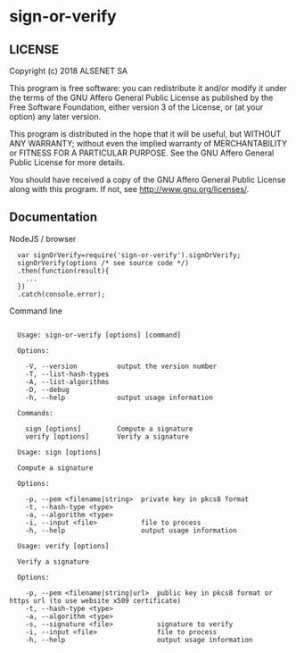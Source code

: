 # sign-or-verify

## LICENSE
 Copyright (c) 2018 ALSENET SA

 This program is free software: you can redistribute it and/or modify
 it under the terms of the GNU Affero General Public License as published by
 the Free Software Foundation, either version 3 of the License, or
 (at your option) any later version.

 This program is distributed in the hope that it will be useful,
 but WITHOUT ANY WARRANTY; without even the implied warranty of
 MERCHANTABILITY or FITNESS FOR A PARTICULAR PURPOSE.  See the
 GNU Affero General Public License for more details.

 You should have received a copy of the GNU Affero General Public License
 along with this program.  If not, see <http://www.gnu.org/licenses/>.

## Documentation

NodeJS / browser

```
  var signOrVerify=require('sign-or-verify').signOrVerify;
  signOrVerify(options /* see source code */)
  .then(function(result){
    ...
  })
  .catch(console.error);

```

Command line
```

  Usage: sign-or-verify [options] [command]

  Options:

    -V, --version          output the version number
    -T, --list-hash-types  
    -A, --list-algorithms  
    -D, --debug            
    -h, --help             output usage information

  Commands:

    sign [options]         Compute a signature
    verify [options]       Verify a signature

  Usage: sign [options]

  Compute a signature

  Options:

    -p, --pem <filename|string>  private key in pkcs8 format
    -t, --hash-type <type>       
    -a, --algorithm <type>       
    -i, --input <file>           file to process
    -h, --help                   output usage information

  Usage: verify [options]

  Verify a signature

  Options:

    -p, --pem <filename|string|url>  public key in pkcs8 format or https url (to use website x509 certificate)
    -t, --hash-type <type>           
    -a, --algorithm <type>           
    -s, --signature <file>           signature to verify
    -i, --input <file>               file to process
    -h, --help                       output usage information
```
